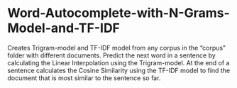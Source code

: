 # Word-Autocomplete-with-N-Grams-Model-and-TF-IDF
Creates Trigram-model and TF-IDF model from any corpus in the “corpus” folder with different documents. Predict the next word in a sentence by calculating the Linear Interpolation using the Trigram-model. At the end of a sentence calculates the Cosine Similarity using the TF-IDF model to find the document that is most similar to the sentence so far. 
